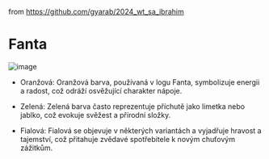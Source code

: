 from <https://github.com/gyarab/2024_wt_sa_ibrahim>

# Fanta

![image](https://github.com/user-attachments/assets/949e3470-5887-4ec2-8f56-b55538555d11)


- Oranžová: Oranžová barva, používaná v logu Fanta, symbolizuje energii a radost, což odráží osvěžující charakter nápoje.

- Zelená: Zelená barva často reprezentuje příchutě jako limetka nebo jablko, což evokuje svěžest a přírodní složky.

- Fialová: Fialová se objevuje v některých variantách a vyjadřuje hravost a tajemství, což přitahuje zvědavé spotřebitele k novým chuťovým zážitkům.

